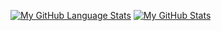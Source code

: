 [![My GitHub Language Stats](https://github-readme-stats.vercel.app/api/top-langs/?username=zihaolam&langs_count=5&theme=tokyonight)]()
[![My GitHub Stats](https://github-readme-stats.vercel.app/api/?username=zihaolam&count_private=true&theme=tokyonight&showicons=true)]()

<!--
**zihaolam/zihaolam** is a ✨ _special_ ✨ repository because its `README.md` (this file) appears on your GitHub profile.

Here are some ideas to get you started:

- 🔭 I’m currently working on ...
- 🌱 I’m currently learning ...
- 👯 I’m looking to collaborate on ...
- 🤔 I’m looking for help with ...
- 💬 Ask me about ...
- 📫 How to reach me: ...
- 😄 Pronouns: ...
- ⚡ Fun fact: ...
-->
